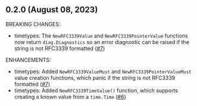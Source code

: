 ## 0.2.0 (August 08, 2023)

BREAKING CHANGES:

* timetypes: The `NewRFC3339Value` and `NewRFC3339PointerValue` functions now return `diag.Diagnostics` so an error diagnostic can be raised if the string is not RFC3339 formatted ([#7](https://github.com/hashicorp/terraform-plugin-framework-timetypes/issues/7))

ENHANCEMENTS:

* timetypes: Added `NewRFC3339ValueMust` and `NewRFC3339PointerValueMust` value creation functions, which panic if the string is not RFC3339 formatted ([#7](https://github.com/hashicorp/terraform-plugin-framework-timetypes/issues/7))
* timetypes: Added `NewRFC3339TimeValue()` function, which supports creating a known value from a `time.Time` ([#6](https://github.com/hashicorp/terraform-plugin-framework-timetypes/issues/6))

